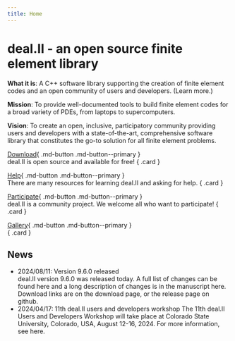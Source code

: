 ```yaml
---
title: Home
---
```


deal.II - an open source finite element library
======

<b>What it is</b>: A C++ software library supporting the creation of finite element codes and an open community of users and developers. (Learn more.)

<b>Mission</b>: To provide well-documented tools to build finite element codes for a broad variety of PDEs, from laptops to supercomputers.

<b>Vision</b>: To create an open, inclusive, participatory community providing users and developers with a state-of-the-art, comprehensive software library that constitutes the go-to solution for all finite element problems.


<div class="grid cards" markdown>


[Download](#){ .md-button .md-button--primary }<br>
deal.II is open source and available for free!
{ .card }

[Help](#){ .md-button .md-button--primary }<br>
There are many resources for learning deal.II and asking for help.
{ .card }

[Participate](#){ .md-button .md-button--primary }<br>
deal.II is a community project. We welcome all who want to participate!
{ .card }

[Gallery](#){ .md-button .md-button--primary }<br>
{ .card }

</div>


News
--------

- 2024/08/11: Version 9.6.0 released<br>
deal.II version 9.6.0 was released today. A full list of changes can be found here and a long description of changes is in the manuscript here. Download links are on the download page, or the release page on github.
- 2024/04/17: 11th deal.II users and developers workshop
The 11th deal.II Users and Developers Workshop will take place at Colorado State University, Colorado, USA, August 12-16, 2024. For more information, see here.

